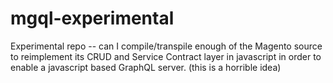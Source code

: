 # mgql-experimental

Experimental repo -- can I compile/transpile enough of the Magento source to reimplement its CRUD and Service Contract layer in javascript in order to enable a javascript based GraphQL server.  (this is a horrible idea)
